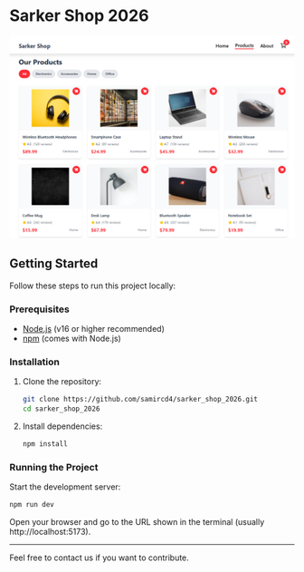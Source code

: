 # Sarker Shop 2026

![Project Screenshot](sarker_shop.png)



## Getting Started

Follow these steps to run this project locally:

### Prerequisites

- [Node.js](https://nodejs.org/) (v16 or higher recommended)
- [npm](https://www.npmjs.com/) (comes with Node.js)

### Installation

1. Clone the repository:
   ```bash
   git clone https://github.com/samircd4/sarker_shop_2026.git
   cd sarker_shop_2026
   ```
2. Install dependencies:
   ```bash
   npm install
   ```

### Running the Project

Start the development server:

```bash
npm run dev
```

Open your browser and go to the URL shown in the terminal (usually http://localhost:5173).

---

Feel free to contact us if you want to contribute.
